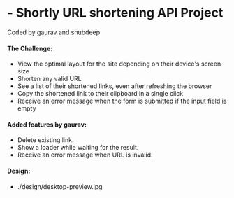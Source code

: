 # - Shortly URL shortening API Project
Coded by gaurav and shubdeep

#### The Challenge: 
- View the optimal layout for the site depending on their device's screen size
- Shorten any valid URL
- See a list of their shortened links, even after refreshing the browser
- Copy the shortened link to their clipboard in a single click
- Receive an error message when the form is submitted if the input field is empty

#### Added features by gaurav:
- Delete existing link.
- Show a loader while waiting for the result.
- Receive an error message when URL is invalid.

#### Design: 
- ./design/desktop-preview.jpg

